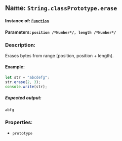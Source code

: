 ## Name: `String.classPrototype.erase`

#### Instance of: [`Function`](Function.md)

#### Parameters: `position /*Number*/, length /*Number*/`

### Description:

Erases bytes from range [position, position + length).

#### Example:

```js
let str = "abcdefg";
str.erase(2, 3);
console.write(str);
```

##### Expected output:

```
abfg
```

### Properties:

- `prototype`


